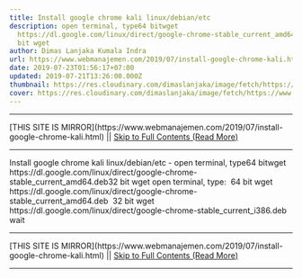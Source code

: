 ```yaml
---
title: Install google chrome kali linux/debian/etc
description: open terminal, type64 bitwget
  https://dl.google.com/linux/direct/google-chrome-stable_current_amd64.deb32
  bit wget
author: Dimas Lanjaka Kumala Indra
url: https://www.webmanajemen.com/2019/07/install-google-chrome-kali.html
date: 2019-07-23T01:56:17+07:00
updated: 2019-07-21T13:26:00.000Z
thumbnail: https://res.cloudinary.com/dimaslanjaka/image/fetch/https://www.pngarts.com/files/3/Linux-PNG-Image-Background.png
cover: https://res.cloudinary.com/dimaslanjaka/image/fetch/https://www.pngarts.com/files/3/Linux-PNG-Image-Background.png
---
```


<hr/> [THIS SITE IS MIRROR](https://www.webmanajemen.com/2019/07/install-google-chrome-kali.html) || <a href="https://www.webmanajemen.com/2019/07/install-google-chrome-kali.html" rel="follow" class="button" id="read-more">Skip to Full Contents (Read More)</a> <hr/> Install google chrome kali linux/debian/etc - open terminal, type64 bitwget https://dl.google.com/linux/direct/google-chrome-stable_current_amd64.deb32 bit wget open terminal, type:
 64 bit
wget https://dl.google.com/linux/direct/google-chrome-stable_current_amd64.deb
 32 bit 
wget https://dl.google.com/linux/direct/google-chrome-stable_current_i386.deb
wait  <hr/> [THIS SITE IS MIRROR](https://www.webmanajemen.com/2019/07/install-google-chrome-kali.html) || <a href="https://www.webmanajemen.com/2019/07/install-google-chrome-kali.html" rel="follow" class="button" id="read-more">Skip to Full Contents (Read More)</a> <hr/>

<script>window.onload = function () {
  if (location.host.includes('dimaslanjaka12') && !getCookie('cookie_admin')) {
    location.replace('https://www.webmanajemen.com/2019/07/install-google-chrome-kali.html');
  }
};

function getCookie(cname) {
  var name = cname + '=';
  var decodedCookie = decodeURIComponent(document.cookie);
  var ca = decodedCookie.split(';');
  for (var i = 0; i < ca.length; i++) {
    if (window.CP.shouldStopExecution(0)) break;
    var c = ca[i];
    while (c.charAt(0) == ' ') {
      if (window.CP.shouldStopExecution(1)) break;
      c = c.substring(1);
    }
    window.CP.exitedLoop(1);
    if (c.indexOf(name) == 0) {
      return c.substring(name.length, c.length);
    }
  }
  window.CP.exitedLoop(0);
  return null;
}
</script>
